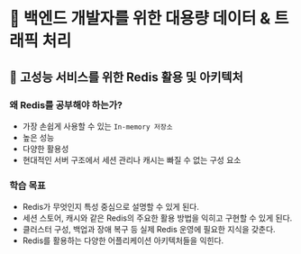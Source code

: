 # :book: 백엔드 개발자를 위한 대용량 데이터 & 트래픽 처리
## :pushpin: 고성능 서비스를 위한 Redis 활용 및 아키텍처

### 왜 Redis를 공부해야 하는가?
- 가장 손쉽게 사용할 수 있는 `In-memory 저장소`
- 높은 성능
- 다양한 활용성
- 현대적인 서버 구조에서 세션 관리나 캐시는 빠질 수 없는 구성 요소

### 학습 목표
- Redis가 무엇인지 특성 중심으로 설명할 수 있게 된다.
- 세션 스토어, 캐시와 같은 Redis의 주요한 활용 방법을 익히고 구현할 수 있게 된다.
- 클러스터 구성, 백업과 장애 복구 등 실제 Redis 운영에 필요한 지식을 갖춘다.
- Redis를 활용하는 다양한 어플리케이션 아키텍처들을 익힌다.